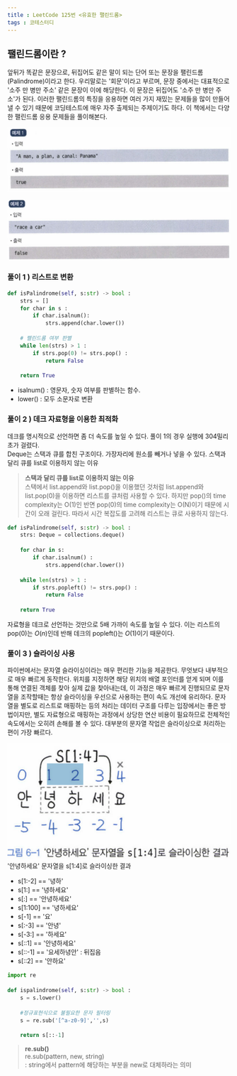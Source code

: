 ```yaml
---
title : LeetCode 125번 <유효한 팰린드롬>
tags : 코테스터디
---
```


## 팰린드롬이란 ? 
앞뒤가 똑같은 문장으로, 뒤집어도 같은 말이 되는 단어 또는 문장을 팰린드롬(Palindrome)이라고 한다. 우리말로는 '회문'이라고 부르며, 문장 중에서는 대표적으로 '소주 만 병만 주소' 같은 문장이 이에 해당한다. 이 문장은 뒤집어도 '소주 만 병만 주소'가 된다. 이러한 팰린드롬의 특징을 응용하면 여러 가지 재밌는 문제들을 많이 만들어낼 수 있기 때문에 코딩테스트에 매우 자주 출제되는 주제이기도 하다. 이 책에서는 다양한 팰린드롬 응용 문제들을 풀이해본다. 
<br/>

![](/assets/img/2022-06-22-14-07-54.png)
<br/>

![](/assets/img/2022-06-22-14-08-16.png)
<br/>

### 풀이 1 ) 리스트로 변환 

```python
def isPalindrome(self, s:str) -> bool :
    strs = [] 
    for char in s : 
        if char.isalnum():
            strs.append(char.lower())
    
    # 팰린드롬 여부 판별 
    while len(strs) > 1 : 
        if strs.pop(0) != strs.pop() : 
            return False 

    return True
```
* isalnum() : 영문자, 숫자 여부를 판별하는 함수. 
* lower() : 모두 소문자로 변환 

### 풀이 2 ) 데크 자료형을 이용한 최적화 
데크를 명시적으로 선언하면 좀 더 속도를 높일 수 있다. 풀이 1의 경우 실행에 304밀리초가 걸렸다. 
<br/>
Deque는 스택과 큐를 합친 구조이다. 가장자리에 원소를 빼거나 넣을 수 있다. 
스택과 달리 큐를 list로 이용하지 않는 이유

> **스택과 달리 큐를 list로 이용하지 않는 이유**
> <br/>
    스택에서 list.append와 list.pop()을 이용했던 것처럼 list.append와 list.pop(0)을 이용하면 리스트를 큐처럼 사용할 수 있다. 하지만 pop()의 time complexity는 O(1)인 반면 pop(0)의 time complexity는 O(N)이기 때문에 시간이 오래 걸린다. 따라서 시간 복잡도를 고려해 리스트는 큐로 사용하지 않는다.

 
```python
def isPalindrome(self, s:str) -> bool :
    strs: Deque = collections.deque() 

    for char in s:
        if char.isalnum() : 
            strs.append(char.lower())

    while len(strs) > 1 :
        if strs.popleft() != strs.pop() : 
            return False
        
    return True 
```
자료형을 데크로 선언하는 것만으로 5배 가까이 속도를 높일 수 있다. 이는 리스트의 pop(0)는 $O(n)$인데 반해 데크의 popleft()는 $O(1)$이기 때문이다. 

### 풀이 3 ) 슬라이싱 사용 
파이썬에서는 문자열 슬라이싱이라는 매우 편리한 기능을 제공한다. 무엇보다 내부적으로 매우 빠르게 동작한다. 위치를 지정하면 해당 위치의 배열 포인터를 얻게 되며 이를 통해 연결된 객체를 찾아 실제 값을 찾아내는데, 이 과정은 매우 빠르게 진행되므로 문자열을 조작할때는 항상 슬라이싱을 우선으로 사용하는 편이 속도 개선에 유리하다. 문자열을 별도로 리스트로 매핑하는 등의 처리는 데이터 구조를 다루는 입장에서는 좋은 방법이지만, 별도 자료형으로 매핑하는 과정에서 상당한 연산 비용이 필요하므로 전체적인 속도에서는 오히려 손해를 볼 수 있다. 대부분의 문자열 작업은 슬라이싱으로 처리하는 편이 가장 빠르다. 

![](/assets/img/2022-06-22-15-18-19.png)
<br/>
'안녕하세요' 문자열을 s[1:4]로 슬라이싱한 결과
 
* s[1:-2] == '녕하'
* s[1:] ==  '녕하세요'
* s[:] == '안녕하세요'
* s[1:100] == '녕하세요' 
* s[-1] == '요'
* s[:-3] == '안녕'
* s[-3:] == '하세요'
* s[::1] == '안녕하세요'
* s[::-1] == '요세하녕안' : 뒤집음 
* s[::2] == '안하요' 

```python
import re 

def ispalindrome(self, s:str) -> bool : 
    s = s.lower()

    #정규표현식으로 불필요한 문자 필터링
    s = re.sub('[^a-z0-9]','',s)

    return s[::-1] 
```

> **re.sub()**
> <br/>
> re.sub(pattern, new, string) 
> <br/>
> : string에서 pattern에 해당하는 부분을 new로 대체하라는 의미